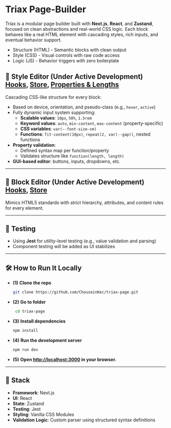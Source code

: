# Triax Page-Builder

Triax is a modular page builder built with **Next.js**, **React**, and **Zustand**, focused on clean abstractions and real-world CSS logic. Each block behaves like a real HTML element with cascading styles, rich inputs, and eventual behavior support.

- Structure (HTML) - Semantic blocks with clean output
- Style (CSS) - Visual controls with raw code access
- Logic (JS) - Behavior triggers with zero boilerplate

## 🎨 Style Editor (Under Active Development) [Hooks](editors/style/hooks/), [Store](stores/style/), [Properties & Lengths](editors/style/constants/)

Cascading CSS-like structure for every block:

- Based on device, orientation, and pseudo-class (e.g., `hover`, `active`)
- Fully dynamic input system supporting:
  - **Scalable values**: `10px`, `50%`, `1.5rem`
  - **Keyword values**: `auto`, `min-content`, `max-content` (property-specific)
  - **CSS variables**: `var(--font-size-sm)`
  - **Functions**: `fit-content(10px)`, `repeat(2, var(--gap))`, nested functions
- **Property validation**:
  - Defined syntax map per function/property
  - Validates structure like `function(length, length)`
- **GUI-based editor**: buttons, inputs, dropdowns, etc.

---

## 🧩 Block Editor (Under Active Development) [Hooks](editors/block/hooks/), [Store](stores/block/)

Mimics HTML5 standards with strict hierarchy, attributes, and content rules for every element.

---

## 🧪 Testing

- Using **Jest** for utility-level testing (e.g., value validation and parsing)
- Component testing will be added as UI stabilizes

---

## 🛠️ How to Run It Locally

- **(1)** **Clone the repo**

   ```bash
   git clone https://github.com/ChouseinKec/triax-page.git
   ```

- **(2)** **Go to folder**

  ```bash
   cd triax-page
   ```

- **(3)** **Install dependencies**

   ```bash
   npm install
   ```

- **(4)** **Run the development server**

   ```bash
   npm run dev
   ```

- **(5)** **Open <http://localhost:3000> in your browser.**

---

## 🧰 Stack

- **Framework**: Next.js
- **UI**: React
- **State**: Zustand
- **Testing**: Jest
- **Styling**: Vanilla CSS Modules
- **Validation Logic**: Custom parser using structured syntax definitions
